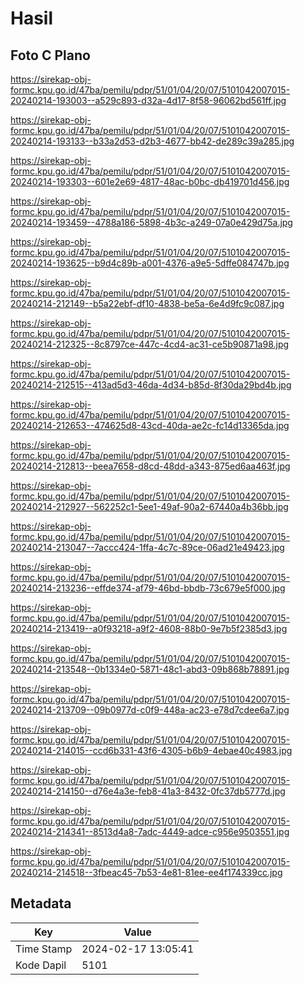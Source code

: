 # Hasil

## Foto C Plano

https://sirekap-obj-formc.kpu.go.id/47ba/pemilu/pdpr/51/01/04/20/07/5101042007015-20240214-193003--a529c893-d32a-4d17-8f58-96062bd561ff.jpg

https://sirekap-obj-formc.kpu.go.id/47ba/pemilu/pdpr/51/01/04/20/07/5101042007015-20240214-193133--b33a2d53-d2b3-4677-bb42-de289c39a285.jpg

https://sirekap-obj-formc.kpu.go.id/47ba/pemilu/pdpr/51/01/04/20/07/5101042007015-20240214-193303--601e2e69-4817-48ac-b0bc-db419701d456.jpg

https://sirekap-obj-formc.kpu.go.id/47ba/pemilu/pdpr/51/01/04/20/07/5101042007015-20240214-193459--4788a186-5898-4b3c-a249-07a0e429d75a.jpg

https://sirekap-obj-formc.kpu.go.id/47ba/pemilu/pdpr/51/01/04/20/07/5101042007015-20240214-193625--b9d4c89b-a001-4376-a9e5-5dffe084747b.jpg

https://sirekap-obj-formc.kpu.go.id/47ba/pemilu/pdpr/51/01/04/20/07/5101042007015-20240214-212149--b5a22ebf-df10-4838-be5a-6e4d9fc9c087.jpg

https://sirekap-obj-formc.kpu.go.id/47ba/pemilu/pdpr/51/01/04/20/07/5101042007015-20240214-212325--8c8797ce-447c-4cd4-ac31-ce5b90871a98.jpg

https://sirekap-obj-formc.kpu.go.id/47ba/pemilu/pdpr/51/01/04/20/07/5101042007015-20240214-212515--413ad5d3-46da-4d34-b85d-8f30da29bd4b.jpg

https://sirekap-obj-formc.kpu.go.id/47ba/pemilu/pdpr/51/01/04/20/07/5101042007015-20240214-212653--474625d8-43cd-40da-ae2c-fc14d13365da.jpg

https://sirekap-obj-formc.kpu.go.id/47ba/pemilu/pdpr/51/01/04/20/07/5101042007015-20240214-212813--beea7658-d8cd-48dd-a343-875ed6aa463f.jpg

https://sirekap-obj-formc.kpu.go.id/47ba/pemilu/pdpr/51/01/04/20/07/5101042007015-20240214-212927--562252c1-5ee1-49af-90a2-67440a4b36bb.jpg

https://sirekap-obj-formc.kpu.go.id/47ba/pemilu/pdpr/51/01/04/20/07/5101042007015-20240214-213047--7accc424-1ffa-4c7c-89ce-06ad21e49423.jpg

https://sirekap-obj-formc.kpu.go.id/47ba/pemilu/pdpr/51/01/04/20/07/5101042007015-20240214-213236--effde374-af79-46bd-bbdb-73c679e5f000.jpg

https://sirekap-obj-formc.kpu.go.id/47ba/pemilu/pdpr/51/01/04/20/07/5101042007015-20240214-213419--a0f93218-a9f2-4608-88b0-9e7b5f2385d3.jpg

https://sirekap-obj-formc.kpu.go.id/47ba/pemilu/pdpr/51/01/04/20/07/5101042007015-20240214-213548--0b1334e0-5871-48c1-abd3-09b868b78891.jpg

https://sirekap-obj-formc.kpu.go.id/47ba/pemilu/pdpr/51/01/04/20/07/5101042007015-20240214-213709--09b0977d-c0f9-448a-ac23-e78d7cdee6a7.jpg

https://sirekap-obj-formc.kpu.go.id/47ba/pemilu/pdpr/51/01/04/20/07/5101042007015-20240214-214015--ccd6b331-43f6-4305-b6b9-4ebae40c4983.jpg

https://sirekap-obj-formc.kpu.go.id/47ba/pemilu/pdpr/51/01/04/20/07/5101042007015-20240214-214150--d76e4a3e-feb8-41a3-8432-0fc37db5777d.jpg

https://sirekap-obj-formc.kpu.go.id/47ba/pemilu/pdpr/51/01/04/20/07/5101042007015-20240214-214341--8513d4a8-7adc-4449-adce-c956e9503551.jpg

https://sirekap-obj-formc.kpu.go.id/47ba/pemilu/pdpr/51/01/04/20/07/5101042007015-20240214-214518--3fbeac45-7b53-4e81-81ee-ee4f174339cc.jpg


## Metadata

| Key        | Value               |
| ---------- | ------------------- |
| Time Stamp | 2024-02-17 13:05:41 |
| Kode Dapil | 5101                |



